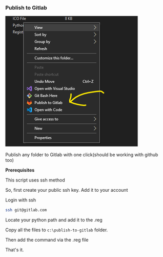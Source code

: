 ### Publish to Gitlab

![Screenshot](screenshot.png)

Publish any folder to Gitlab with one click(should be working with github too)

**Prerequisites**

This script uses ssh method

So, first create your public ssh key. Add it to your account

Login with ssh

```bash
ssh git@gitlab.com
```

Locate your python path and add it to the .reg

Copy all the files to `c:\publish-to-gitlab` folder.

Then add the command via the .reg file

That's it.

